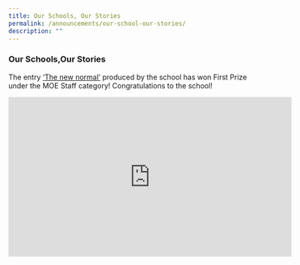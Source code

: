 ```yaml
---
title: Our Schools, Our Stories
permalink: /announcements/our-school-our-stories/
description: ""
---
```

### Our Schools,Our Stories

The entry [‘The new normal’](https://youtu.be/83vfjK5jtec) produced by the school has won First Prize under the MOE Staff category! Congratulations to the school!

<iframe width="560" height="315" src="https://www.youtube.com/embed/83vfjK5jtec" title="YouTube video player" frameborder="0" allow="accelerometer; autoplay; clipboard-write; encrypted-media; gyroscope; picture-in-picture" allowfullscreen></iframe>